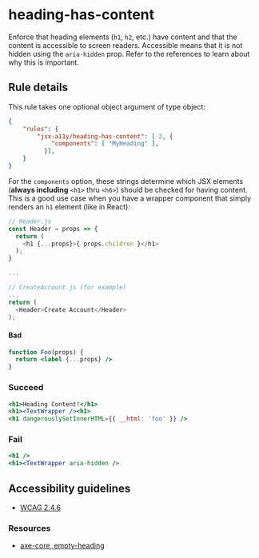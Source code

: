 # heading-has-content

Enforce that heading elements (`h1`, `h2`, etc.) have content and that the content is accessible to screen readers.
Accessible means that it is not hidden using the `aria-hidden` prop. Refer to the references to learn about why this is
important.

## Rule details

This rule takes one optional object argument of type object:

```json
{
    "rules": {
        "jsx-a11y/heading-has-content": [ 2, {
            "components": [ "MyHeading" ],
          }],
    }
}
```

For the `components` option, these strings determine which JSX elements (**always including** `<h1>` thru `<h6>`) should
be checked for having content. This is a good use case when you have a wrapper component that simply renders an `h1`
element (like in React):

```js
// Header.js
const Header = props => {
  return (
    <h1 {...props}>{ props.children }</h1>
  );
}

...

// CreateAccount.js (for example)
...
return (
  <Header>Create Account</Header>
);
```

#### Bad

```jsx
function Foo(props) {
  return <label {...props} />
}
```

### Succeed

```jsx
<h1>Heading Content!</h1>
<h1><TextWrapper /><h1>
<h1 dangerouslySetInnerHTML={{ __html: 'foo' }} />
```

### Fail

```jsx
<h1 />
<h1><TextWrapper aria-hidden />
```

## Accessibility guidelines

- [WCAG 2.4.6](https://www.w3.org/TR/UNDERSTANDING-WCAG20/navigation-mechanisms-descriptive.html)

### Resources

- [axe-core, empty-heading](https://dequeuniversity.com/rules/axe/3.2/empty-heading)
